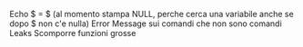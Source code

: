 Echo $ = $ (al momento stampa NULL, perche cerca una variabile anche se dopo $ non c'e nulla)
Error Message sui comandi che non sono comandi
Leaks
Scomporre funzioni grosse